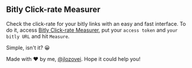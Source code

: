 ## Bitly Click-rate Measurer  

Check the click-rate for your bitly links with an easy and fast interface. To do it, access [Bitly Click-rate Measurer](https://jlozovei.github.io/bitly-click-rate/), put your `access token` and `your bitly URL` and hit `Measure`.  

Simple, isn't it? :grinning:  

Made with :heart: by me, [@jlozovei](https://github.com/jlozovei). Hope it could help you!
